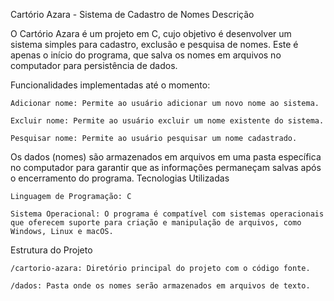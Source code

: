 Cartório Azara - Sistema de Cadastro de Nomes
Descrição

O Cartório Azara é um projeto em C, cujo objetivo é desenvolver um sistema simples para cadastro, exclusão e pesquisa de nomes. Este é apenas o início do programa, que salva os nomes em arquivos no computador para persistência de dados.

Funcionalidades implementadas até o momento:

    Adicionar nome: Permite ao usuário adicionar um novo nome ao sistema.

    Excluir nome: Permite ao usuário excluir um nome existente do sistema.

    Pesquisar nome: Permite ao usuário pesquisar um nome cadastrado.

Os dados (nomes) são armazenados em arquivos em uma pasta específica no computador para garantir que as informações permaneçam salvas após o encerramento do programa.
Tecnologias Utilizadas

    Linguagem de Programação: C

    Sistema Operacional: O programa é compatível com sistemas operacionais que oferecem suporte para criação e manipulação de arquivos, como Windows, Linux e macOS.

Estrutura do Projeto

    /cartorio-azara: Diretório principal do projeto com o código fonte.

    /dados: Pasta onde os nomes serão armazenados em arquivos de texto.

